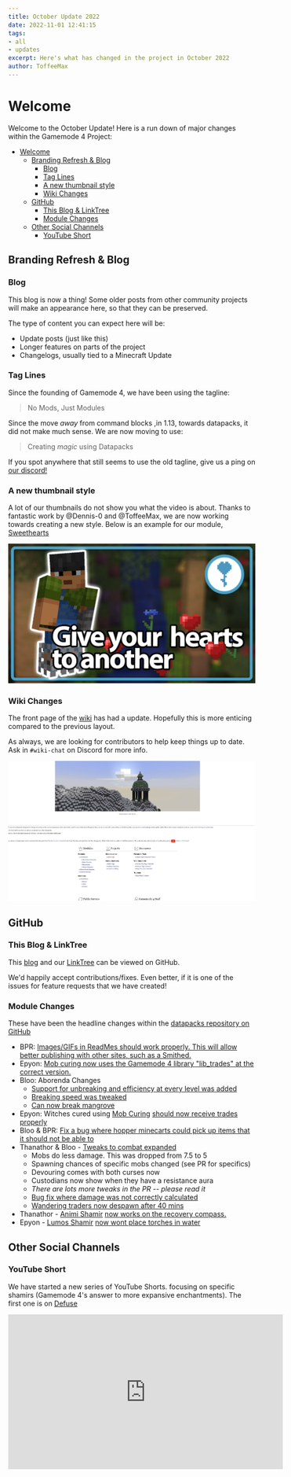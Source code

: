 ```yaml
---
title: October Update 2022
date: 2022-11-01 12:41:15
tags:
- all
- updates
excerpt: Here's what has changed in the project in October 2022
author: ToffeeMax
---
```

# Welcome
Welcome to the October Update! Here is a run down of major changes within the Gamemode 4 Project:

- [Welcome](#welcome)
  - [Branding Refresh & Blog](#branding-refresh--blog)
    - [Blog](#blog)
    - [Tag Lines](#tag-lines)
    - [A new thumbnail style](#a-new-thumbnail-style)
    - [Wiki Changes](#wiki-changes)
  - [GitHub](#github)
    - [This Blog & LinkTree](#this-blog--linktree)
    - [Module Changes](#module-changes)
  - [Other Social Channels](#other-social-channels)
    - [YouTube Short](#youtube-short)

## Branding Refresh & Blog

### Blog

This blog is now a thing! Some older posts from other community projects will make an appearance here, so that they can be preserved. 

The type of content you can expect here will be:
- Update posts (just like this)
- Longer features on parts of the project
- Changelogs, usually tied to a Minecraft Update

### Tag Lines
Since the founding of Gamemode 4, we have been using the tagline:
> No Mods, Just Modules

Since the move *away* from command blocks ,in 1.13, towards datapacks, it did not make much sense. We are now moving to use:
> Creating *magic* using Datapacks

If you spot anywhere that still seems to use the old tagline, give us a ping on [our discord!](https://gm4.co/discord)

### A new thumbnail style

A lot of our thumbnails do not show you what the video is about. Thanks to fantastic work by @Dennis-0 and @ToffeeMax, we are now working towards creating a new style. Below is an example for our module, [Sweethearts](https://gm4.co/modules/sweethearts)

![New Thumbnail Style](images/October-Update/Sweathearts%20alt%204-%20Thumbnail.png)

### Wiki Changes
The front page of the [wiki](https://wiki.gm4.co) has had a update. Hopefully this is more enticing compared to the previous layout.

As always, we are looking for contributors to help keep things up to date. Ask in `#wiki-chat` on Discord for more info.

![Wiki Page Change](images/October-Update/newwikipage.jpg)

## GitHub

### This Blog & LinkTree

This [blog](https://github.com/Gamemode4Dev/blog) and our [LinkTree](https://github.com/Gamemode4Dev/LinkTree) can be viewed on GitHub.

We'd happily accept contributions/fixes. Even better, if it is one of the issues for feature requests that we have created!


### Module Changes
These have been the headline changes within the [datapacks repository on GitHub](https://github.com/Gamemode4Dev/GM4_Datapacks)

- BPR: [Images/GIFs in ReadMes should work properly. This will allow better publishing with other sites, such as a Smithed.](https://github.com/Gamemode4Dev/GM4_Datapacks/commit/ae4f71bfe785ba725861564583f74f3d145c6900)
- Epyon: [Mob curing now uses the Gamemode 4 library "lib_trades" at the correct version.](https://github.com/Gamemode4Dev/GM4_Datapacks/commit/78232fb20ca254db7f67c5bcdb06185e976201e9)
- Bloo: Aborenda Changes
  - [Support for unbreaking and efficiency at every level was added](https://github.com/Gamemode4Dev/GM4_Datapacks/commit/35dc03885db7606415fd112ef801359598a5be91)
  - [Breaking speed was tweaked](https://github.com/Gamemode4Dev/GM4_Datapacks/commit/35dc03885db7606415fd112ef801359598a5be91)
  - [Can now break mangrove](https://github.com/Gamemode4Dev/GM4_Datapacks/commit/352b14c729cd627d01216ee577edab47fdfa8451)
- Epyon: Witches cured using [Mob Curing](https://gm4.co/modules/mob-curing) [should now receive trades properly](https://github.com/Gamemode4Dev/GM4_Datapacks/commit/09ff7c575ab3e211a28f005b62716199aa5e9b1d)
- Bloo & BPR: [Fix a bug where hopper minecarts could pick up items that it should not be able to](https://github.com/Gamemode4Dev/GM4_Datapacks/commit/d02b3e7a86881bc3444473ed48b92fd11274750d)
- Thanathor & Bloo - [Tweaks to combat expanded](https://github.com/Gamemode4Dev/GM4_Datapacks/commit/fe6f53023a866e598df5be47231ba893d66180e8)
  - Mobs do less damage. This was dropped from 7.5 to 5
  - Spawning chances of specific mobs changed (see PR for specifics)
  - Devouring comes with both curses now
  - Custodians now show when they have a resistance aura
  - *There are lots more tweaks in the PR -- please read it*
  - [Bug fix where damage was not correctly calculated](https://github.com/Gamemode4Dev/GM4_Datapacks/commit/4ef60a8187b136d211f54f23a4ed29d990590963)
  - [Wandering traders now despawn after 40 mins](https://github.com/Gamemode4Dev/GM4_Datapacks/commit/4ef60a8187b136d211f54f23a4ed29d990590963)
- Thanathor - [Animi Shamir](https://gm4.co/modules/animi-shamir) [now works on the recovery compass.](https://gm4.co/modules/animi-shamir)
- Epyon - [Lumos Shamir](https://gm4.co/modules/lumos-shamir) [now wont place torches in water](https://github.com/Gamemode4Dev/GM4_Datapacks/commit/50f191e99a053499184cb6145d848384172dfd67)

## Other Social Channels

### YouTube Short
We have started a new series of YouTube Shorts. focusing on specific shamirs (Gamemode 4's answer to more expansive enchantments). The first one is on [Defuse](https://wiki.gm4.co/wiki/Metallurgy/Defuse_Shamir)

<iframe width="560" height="315" src="https://www.youtube.com/embed/VpejRJbGZiA" title="YouTube video player" frameborder="0" allow="accelerometer; autoplay; clipboard-write; encrypted-media; gyroscope; picture-in-picture" allowfullscreen></iframe>


